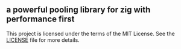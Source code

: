 a powerful pooling library for zig with performance first
---
This project is licensed under the terms of the MIT License. See the [LICENSE](LICENSE) file for more details.